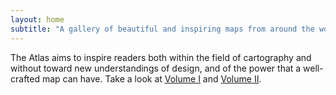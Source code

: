 ```yaml
---
layout: home
subtitle: "A gallery of beautiful and inspiring maps from around the world."
---
```


The Atlas aims to inspire readers both within the field of cartography and without toward new understandings of design, and of the power that a well-crafted map can have. Take a look at [Volume I](/one) and [Volume II](/two).